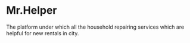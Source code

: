 # Mr.Helper
The platform under which all the household repairing services which are helpful for new rentals in city.
